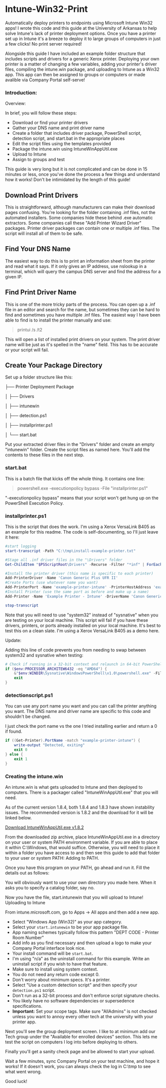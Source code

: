 # Intune-Win32-Print

Automatically deploy printers to endpoints using Microsoft Intune Win32 apps! I wrote this code and this guide at the University of Arkansas to help solve Intune's lack of printer deployment options. Once you have a printer set up in Intune it's a breeze to deploy it to large groups of computers in just a few clicks! No print server required! 

Alongside this guide I have included an example folder structure that includes scripts and drivers for a generic Xerox printer. Deploying your own printer is a matter of changing a few variables, adding your printer's driver files, compiling the intune.win package, and uploading to Intune as a Win32 app. This app can then be assigned to groups or computers or made avalible via Company Portal self-serve!

### **Introduction:**

Overview:

In brief, you will follow these steps:

- Download or find your printer drivers
- Gather your DNS name and print driver name
- Create a folder that includes driver package, PowerShell script, detection script, and start.bat in the appropriate places
- Edit the script files using the templates provided
- Package the intune.win using IntuneWinAppUtil.exe
- Upload to Intune
- Assign to groups and test

This guide is very long but it is not complicated and can be done in 15 minutes or less, once you've done the process a few things and understand how it works! Don't be intimidated by the length of this guide!

## Download Print Drivers

This is straightforward, although manufacturers can make their download pages confusing. You're looking for the folder containing .inf files, not the automated installers. Some companies hide these behind .exe automatic extractors. Some companies call these "Add Printer Wizard Driver" packages. Printer driver packages can contain one or multiple .inf files. The script will install all of them to be safe.

## Find Your DNS Name

The easiest way to do this is to print an information sheet from the printer and read what it says. If it only gives an IP address, use nslookup in a terminal, which will query the campus DNS server and find the address for a given IP.

## Find Print Driver Name

This is one of the more tricky parts of the process. You can open up a .inf file in an editor and search for the name, but sometimes they can be hard to find and sometimes you have multiple .inf files. The easiest way I have been able to find is to install the printer manually and use:

> printui /s /t2

This will open a list of installed print drivers on your system. The print driver name will be just as it's spelled in the "name" field. This has to be accurate or your script will fail.

## Create Your Package Directory

Set up a folder structure like this:

├── Printer Deployment Package

│ ├── Drivers

│ ├── intunewin

│ ├── detection.ps1

│ ├── installprinter.ps1

│ └── start.bat

Put your extracted driver files in the "Drivers" folder and create an empty "intunewin" folder. Create the script files as named here. You'll add the contents to these files in the next step.

### start.bat

This is a batch file that kicks off the whole thing. It contains one line:

> powershell.exe -executionpolicy bypass -File "installprinter.ps1"


"-executionpolicy bypass" means that your script won't get hung up on the PowerShell Execution Policy.

### installprinter.ps1

This is the script that does the work. I'm using a Xerox VersaLink B405 as an example for this readme. The code is self-documenting, so I'll just leave it here:

```powershell
#start logging
start-transcript -Path "C:\tmp\install-example-printer.txt"

#Stage all .inf driver files in the "\Drivers" folder
Get-ChildItem "$PSScriptRoot\Drivers" -Recurse -Filter "*inf" | ForEach-Object { C:\Windows\sysnative\pnputil.exe /add-driver $_.FullName /install } 

#Install the printer driver (this name is specific to each printer)
Add-PrinterDriver -Name 'Canon Generic Plus UFR II'
#Create Ports (use whatever name you want)
Add-PrinterPort -Name 'example-printer-intune' -PrinterHostAddress 'example-printer.ddns.uark.edu'
#Install Printer (use the same port as before and make up a name)
Add-Printer -Name 'Example Printer - Intune' -DriverName 'Canon Generic Plus UFR II' -PortName 'example-printer-intune'

stop-transcript
```

Note that you will need to use "system32" instead of "sysnative" when you are testing on your local machine. This script will fail if you have these drivers, printers, or ports already installed on your local machine. It's best to test this on a clean slate. I'm using a Xerox VersaLink B405 as a demo here.

Update:

Adding this line of code prevents you from needing to swap between system32 and sysnative when testing:

```powershell
# Check if running in a 32-bit context and relaunch in 64-bit PowerShell if necessary
if ($env:PROCESSOR_ARCHITEW6432 -eq "AMD64") {
    &"$env:WINDIR\Sysnative\WindowsPowerShell\v1.0\powershell.exe" -File $PSCommandPath
    exit
}
```

### detectionscript.ps1

You can use any port name you want and you can call the printer anything you want. The DNS name and driver name are specific to this code and shouldn't be changed.

I just check the port name vs the one I tried installing earlier and return a 0 if found.

```powershell
if ((Get-Printer).PortName -match "example-printer-intune") {
    write-output "Detected, exiting"
    exit 0
} else {
    exit 1
}
```
### Creating the intune.win

An intune.win is what gets uploaded to Intune and then deployed to computers. There is a packager called "IntuneWinAppUtil.exe" that you will need.

As of the current version 1.8.4, both 1.8.4 and 1.8.3 have shown instability issues. The recommended version is 1.8.2 and the download for it will be linked below.

[Download IntuneWinAppUtil.exe v1.8.2](https://github.com/microsoft/Microsoft-Win32-Content-Prep-Tool/archive/refs/tags/v1.8.2.zip)

From the downloaded zip archive, place IntuneWinAppUtil.exe in a directory on your user or system PATH environment variable. If you are able to place it within C:\Windows, that would suffice. Otherwise, you will need to place it within a folder you have access to and then see this guide to add that folder to your user or system PATH: Adding to PATH.

Once you have this program on your PATH, go ahead and run it. Fill the details out as follows:

You will obviously want to use your own directory you made here. When it asks you to specify a catalog folder, say no.

Now you have the file, start.intunewin that you will upload to Intune!
Uploading to Intune

From intune.microsoft.com, go to Apps -> All apps and then add a new app.

- Select "Windows App (Win32)" as your app category.
- Select your `start.intunewin` to be your app package file.
- App naming schemes typically follow this pattern "DEPT CODE - Printer Room Number"
- Add info as you find necessary and then upload a logo to make your Company Portal interface look nice.
- Your install command will be `start.bat`.
- I'm using "n/a" as the uninstall command for this example. Write an uninstall script if you wish to have that feature.
- Make sure to install using system context.
- You do not need any return code except 0.
- Don't worry about minimum specs. It's a printer.
- Select "Use a custom detection script" and then specify your `detection.ps1` script.
- Don't run as a 32-bit process and don't enforce script signature checks.
- You likely have no software dependencies or supersedence specifications.
- **Important:** Set your scope tags. Make sure "AllAdmins" is not checked unless you want to annoy every other tech at the university with your printer app.

Next you'll see the group deployment screen. I like to at minimum add our Tech group under the "Available for enrolled devices" section. This lets me test the script on computers I log into before deploying to others.

Finally you'll get a sanity check page and be allowed to start your upload.

Wait a few minutes, sync Company Portal on your test machine, and hope it works! If it doesn't work, you can always check the log in C:\tmp to see what went wrong.

Good luck!

